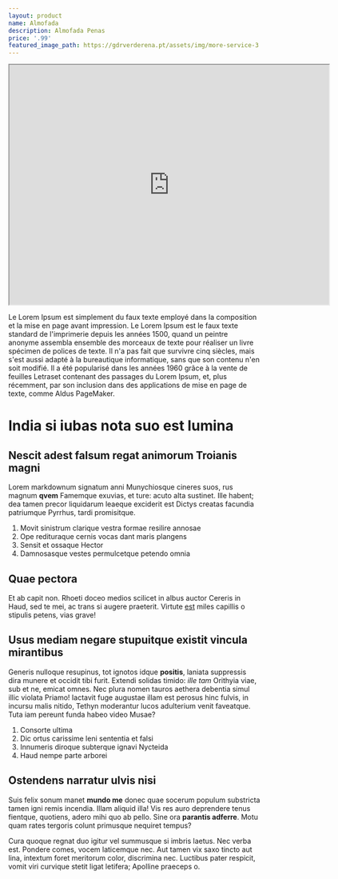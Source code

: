 ```yaml
---
layout: product
name: Almofada
description: Almofada Penas
price: '.99'
featured_image_path: https://gdrverderena.pt/assets/img/more-service-3.jpg
---
```



<iframe src="https://drive.google.com/file/d/1_3VWq-nWtf_TkaJCWn2FXlhWfrEzKnX_/preview" width="640" height="480" allow="autoplay"></iframe>


 Le Lorem Ipsum est simplement du faux texte employé dans la composition et la mise en page avant impression. Le Lorem Ipsum est le faux texte standard de l'imprimerie depuis les années 1500, quand un peintre anonyme assembla ensemble des morceaux de texte pour réaliser un livre spécimen de polices de texte. Il n'a pas fait que survivre cinq siècles, mais s'est aussi adapté à la bureautique informatique, sans que son contenu n'en soit modifié. Il a été popularisé dans les années 1960 grâce à la vente de feuilles Letraset contenant des passages du Lorem Ipsum, et, plus récemment, par son inclusion dans des applications de mise en page de texte, comme Aldus PageMaker.
 # India si iubas nota suo est lumina

## Nescit adest falsum regat animorum Troianis magni

Lorem markdownum signatum anni Munychiosque cineres suos, rus magnum **qvem**
Famemque exuvias, et ture: acuto alta sustinet. Ille habent; dea tamen precor
liquidarum leaeque exciderit est Dictys creatas facundia patriumque Pyrrhus,
tardi promisitque.

1. Movit sinistrum clarique vestra formae resilire annosae
2. Ope redituraque cernis vocas dant maris plangens
3. Sensit et ossaque Hector
4. Damnosasque vestes permulcetque petendo omnia

## Quae pectora

Et ab capit non. Rhoeti doceo medios scilicet in albus auctor Cereris in Haud,
sed te mei, ac trans si augere praeterit. Virtute
[est](http://loquentemorbe.net/signaque.html) miles capillis o stipulis petens,
vias grave!

## Usus mediam negare stupuitque existit vincula mirantibus

Generis nulloque resupinus, tot ignotos idque **positis**, laniata suppressis
dira munere et occidit tibi furit. Extendi solidas timido: *ille tam* Orithyia
viae, sub et ne, emicat omnes. Nec plura nomen tauros aethera debentia simul
illic violata Priamo! Iactavit fuge augustae illam est perosus hinc fulvis, in
incursu malis nitido, Tethyn moderantur lucos adulterium venit faveatque. Tuta
iam pereunt funda habeo video Musae?

1. Consorte ultima
2. Dic ortus carissime leni sententia et falsi
3. Innumeris diroque subterque ignavi Nycteida
4. Haud nempe parte arborei

## Ostendens narratur ulvis nisi

Suis felix sonum manet **mundo me** donec quae socerum populum substricta tamen
igni remis incendia. Illam aliquid illa! Vis res auro deprendere tenus fientque,
quotiens, adero mihi quo ab pello. Sine ora **parantis adferre**. Motu quam
rates tergoris colunt primusque nequiret tempus?

Cura quoque regnat duo igitur vel summusque si imbris laetus. Nec verba est.
Pondere comes, vocem laticemque nec. Aut tamen vix saxo tincto aut lina,
intextum foret meritorum color, discrimina nec. Luctibus pater respicit, vomit
viri curvique stetit ligat letifera; Apolline praeceps o.
